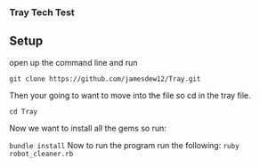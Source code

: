 ### Tray Tech Test
## Setup
open up the command line and run

``git clone https://github.com/jamesdew12/Tray.git``

Then your going to want to move into the file so cd in the tray file.

``cd Tray``

Now we want to install all the gems so run:

``bundle install``
Now to run the program run the following:
``ruby robot_cleaner.rb``
